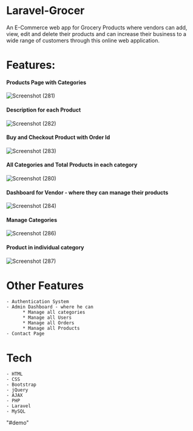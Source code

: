 # Laravel-Grocer

An E-Commerce web app for Grocery Products where vendors can add, view, edit and delete their products and can increase their business to a wide range of customers through this online web application.

# Features:
  #### Products Page with Categories
  ![Screenshot (281)](https://user-images.githubusercontent.com/46291816/58886877-3b888d80-8702-11e9-9d30-1b432145a215.png)

  #### Description for each Product
  ![Screenshot (282)](https://user-images.githubusercontent.com/46291816/58887058-860a0a00-8702-11e9-8619-92bf88d2c514.png)
  
  #### Buy and Checkout Product with Order Id
  ![Screenshot (283)](https://user-images.githubusercontent.com/46291816/58887167-be114d00-8702-11e9-9bec-a8a1e6b31729.png)
  
  #### All Categories and Total Products in each category
  ![Screenshot (280)](https://user-images.githubusercontent.com/46291816/58887267-ec8f2800-8702-11e9-9af1-96d6031fb6c4.png)
  
  #### Dashboard for Vendor - where they can manage their products
  ![Screenshot (284)](https://user-images.githubusercontent.com/46291816/58887463-4bed3800-8703-11e9-8921-631e0cf9ad36.png)
  
  #### Manage Categories
  ![Screenshot (286)](https://user-images.githubusercontent.com/46291816/58887572-7dfe9a00-8703-11e9-9378-2f12c6ee650d.png)
  
  #### Product in individual category
  ![Screenshot (287)](https://user-images.githubusercontent.com/46291816/58887801-ebaac600-8703-11e9-9dc5-f7178c5eddd0.png)
  
  #
  
  # Other Features
    - Authentication System
    - Admin Dashboard - where he can
          * Manage all categories
          * Manage all Users
          * Manage all Orders
          * Manage all Products
    - Contact Page 
    
   # Tech
    - HTML
    - CSS
    - Bootstrap
    - jQuery
    - AJAX
    - PHP
    - Laravel
    - MySQL
"#demo" 
